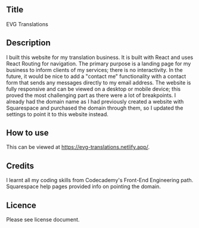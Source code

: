 ## Title
EVG Translations
## Description 
I built this website for my translation business. It is built with React and uses React Routing for navigation. The primary purpose is a landing page for my business to inform clients of my services; there is no interactivity. In the future, it would be nice to add a "contact me" functionality with a contact form that sends any messages directly to my email address. The website is fully responsive and can be viewed on a desktop or mobile device; this proved the most challenging part as there were a lot of breakpoints. I already had the domain name as I had previously created a website with Squarespace and purchased the domain through them, so I updated the settings to point it to this website instead.  
## How to use
This can be viewed at https://evg-translations.netlify.app/.
## Credits
I learnt all my coding skills from Codecademy's Front-End Engineering path.
Squarespace help pages provided info on pointing the domain.
## Licence
Please see license document.

